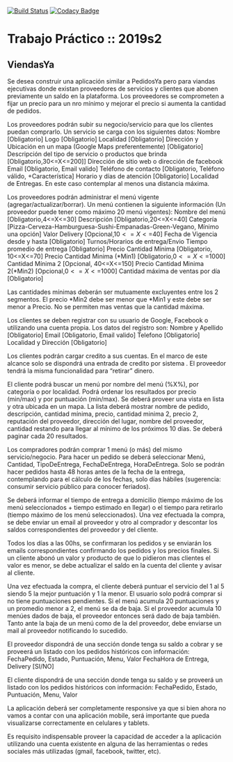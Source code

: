 
[![Build Status](https://travis-ci.org/clever-ch/Grupo-C1F-022019.svg?branch=master)](https://travis-ci.org/clever-ch/Grupo-C1F-022019)
[![Codacy Badge](https://api.codacy.com/project/badge/Grade/efb0e0011cb44673b666d5fd0c254456)](https://app.codacy.com/manual/clever.chuky/Grupo-C1F-022019?utm_source=github.com&amp;utm_medium=referral&amp;utm_content=clever-ch/Grupo-C1F-022019&amp;utm_campaign=Badge_Grade)

# Trabajo Práctico :: 2019s2

## ViendasYa

Se desea construir una aplicación similar a PedidosYa pero para viandas ejecutivas donde existan proveedores de servicios y clientes que abonen previamente un saldo en la plataforma. Los proveedores se comprometen a fijar un precio para un nro mínimo y mejorar el precio si aumenta la cantidad de pedidos.

Los proveedores podrán subir su negocio/servicio para que los clientes puedan comprarlo. Un servicio se carga con los siguientes datos:
Nombre [Obligatorio]
Logo [Obligatorio]
Localidad   [Obligatorio]
Dirección y Ubicación en un mapa (Google Maps preferentemente) [Obligatorio]
Descripción del tipo de servicio o productos que brinda [Obligatorio,30<=X<=200]]
Dirección de sitio web o dirección de facebook
Email [Obligatorio, Email valido]
Teléfono de contacto [Obligatorio, Teléfono válido, +Característica]
Horario y días de atención [Obligatorio]
Localidad de Entregas. En este caso contemplar al menos una distancia máxima.

Los proveedores podrán administrar el menú vigente (agregar/actualizar/borrar). Un menú contienen la siguiente información (Un proveedor puede tener como máximo 20 menú vigentes):
Nombre del menú  [Obligatorio,4<=X<=30]
Descripción  [Obligatorio,20<=X<=40]
Categoría [Pizza-Cerveza-Hamburguesa-Sushi-Empanadas-Green-Vegano, Mínimo una opción]
Valor Delivery [Opcional,$10<=X<=$40]
Fecha de Vigencia desde y hasta [Obligatorio]
Turnos/Horarios de entrega/Envio
Tiempo promedio de entrega [Obligatorio]
Precio 
Cantidad Mínima [Obligatorio, 10<=X<=70]
Precio Cantidad Minima  (*Min1) [Obligatorio,$0<=X<=$1000]
Cantidad Mínima 2 [Opcional, 40<=X<=150]
Precio Cantidad Minima 2(*Min2)  [Opcional,$0<=X<=$1000]
Cantidad  máxima de ventas por día [Obligatorio]

Las cantidades mínimas deberán ser  mutuamente excluyentes entre los 2 segmentos. El precio *Min2 debe ser menor que *Min1 y este debe ser menor a Precio. No se permiten mas ventas que la cantidad máxima.

Los clientes se deben registrar con su usuario de Google, Facebook o utilizando una cuenta propia. Los datos del registro son:
Nombre y Apellido  [Obligatorio]
Email [Obligatorio, Email valido]
Telefono [Obligatorio]
Localidad y Dirección  [Obligatorio]

Los clientes podrán cargar credito a sus cuentas. En el marco de este alcance solo se dispondrá una entrada de credito por sistema . El proveedor tendrá la misma funcionalidad para “retirar” dinero.

El cliente podrá buscar un menú por nombre del menú (%X%), por categoría o por localidad. Podrá ordenar los resultados por precio (min/max) y por puntuación (min/max). Se deberá proveer una vista en lista y otra ubicada en un mapa. La  lista deberá mostrar nombre de pedido, descripción,  cantidad mínima, precio, cantidad minima 2, precio 2, reputación del proveedor, dirección del lugar, nombre del proveedor, cantidad restando para llegar al mínimo de los próximos 10 días. Se deberá paginar cada 20 resultados.

Los compradores podrán comprar 1 menú (o más) del mismo servicio/negocio. Para hacer un pedido se deberá seleccionar Menú, Cantidad, TipoDeEntrega, FechaDeEntrega, HoraDeEntrega. Solo se podrán hacer pedidos hasta 48 horas antes de la fecha de la entrega, contemplando para el cálculo de los fechas, solo días hábiles (sugerencia: consumir servicio público para conocer feriados).

Se deberá informar el tiempo de entrega a domicilio (tiempo máximo de los menú seleccionados + tiempo estimado en llegar) o el tiempo para retirarlo (tiempo máximo de los menú seleccionados). Una vez efectuada la compra, se debe enviar un email al proveedor y otro al comprador y descontar los saldos correspondientes del proveedor y del cliente.

Todos los días a las 00hs, se confirmaran los pedidos y se enviarán los emails correspondientes confirmando los pedidos y los precios finales. Si un cliente abonó un valor y producto de que lo pidieron mas clientes el valor es menor, se debe actualizar el saldo en la cuenta del cliente y avisar al cliente.

Una vez efectuada la compra, el cliente deberá puntuar el servicio del 1 al 5 siendo 5 la mejor puntuación y 1 la menor. El usuario solo podrá comprar si no tiene puntuaciones pendientes. Si el menú acumula 20 puntuaciones y un promedio menor a 2, el menú se da de baja. Si el proveedor acumula 10 menúes dados de baja, el proveedor entonces será dado de baja también. Tanto ante la baja de un menú como de la del proveedor, debe enviarse un mail al proveedor notificando lo sucedido.

El proveedor dispondrá de una sección donde tenga su saldo a cobrar y se proveerá un listado con los pedidos históricos con información: FechaPedido, Estado, Puntuación, Menu, Valor FechaHora de Entrega, Delivery [SI/NO]

El cliente dispondrá de una sección donde tenga su saldo  y se proveerá un listado con los pedidos históricos con información: FechaPedido, Estado, Puntuación, Menu, Valor


La aplicación deberá ser completamente responsive ya que si bien ahora no vamos a contar con una aplicación mobile, será importante que pueda visualizarse correctamente en celulares y tablets. 

Es requisito indispensable proveer la capacidad de acceder a la aplicación utilizando una cuenta existente en alguna de las herramientas o redes sociales más utilizadas (gmail, facebook, twitter, etc). 
